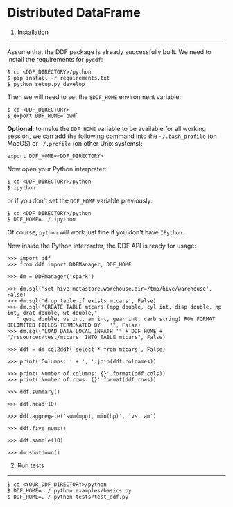 Distributed DataFrame
=====================

1. Installation
---------------

Assume that the DDF package is already successfully built. We need to install the requirements for `pyddf`:

    $ cd <DDF_DIRECTORY>/python
    $ pip install -r requirements.txt
    $ python setup.py develop
    
Then we will need to set the `$DDF_HOME` environment variable:

    $ cd <DDF_DIRECTORY>
    $ export DDF_HOME=`pwd`
    
**Optional**: to make the `DDF_HOME` variable to be available for all working session, we can add the following command into 
the `~/.bash_profile` (on MacOS) or `~/.profile` (on other Unix systems):
    
    export DDF_HOME=<DDF_DIRECTORY>
    
Now open your Python interpreter:

    $ cd <DDF_DIRECTORY>/python
    $ ipython
    
or if you don't set the `DDF_HOME` variable previously:

    $ cd <DDF_DIRECTORY>/python
    $ DDF_HOME=../ ipython

Of course, `python` will work just fine if you don't have `IPython`.

Now inside the Python interpreter, the DDF API is ready for usage:

    >>> import ddf
    >>> from ddf import DDFManager, DDF_HOME

    >>> dm = DDFManager('spark')

    >>> dm.sql('set hive.metastore.warehouse.dir=/tmp/hive/warehouse', False)
    >>> dm.sql('drop table if exists mtcars', False)
    >>> dm.sql("CREATE TABLE mtcars (mpg double, cyl int, disp double, hp int, drat double, wt double,"
       " qesc double, vs int, am int, gear int, carb string) ROW FORMAT DELIMITED FIELDS TERMINATED BY ' '", False)
    >>> dm.sql("LOAD DATA LOCAL INPATH '" + DDF_HOME + "/resources/test/mtcars' INTO TABLE mtcars", False)

    >>> ddf = dm.sql2ddf('select * from mtcars', False)

    >>> print('Columns: ' + ', '.join(ddf.colnames))

    >>> print('Number of columns: {}'.format(ddf.cols))
    >>> print('Number of rows: {}'.format(ddf.rows))

    >>> ddf.summary()

    >>> ddf.head(10)

    >>> ddf.aggregate('sum(mpg), min(hp)', 'vs, am')

    >>> ddf.five_nums()

    >>> ddf.sample(10)

    >>> dm.shutdown()

2. Run tests
------------

    $ cd <YOUR_DDF_DIRECTORY>/python
    $ DDF_HOME=../ python examples/basics.py
    $ DDF_HOME=../ python tests/test_ddf.py
